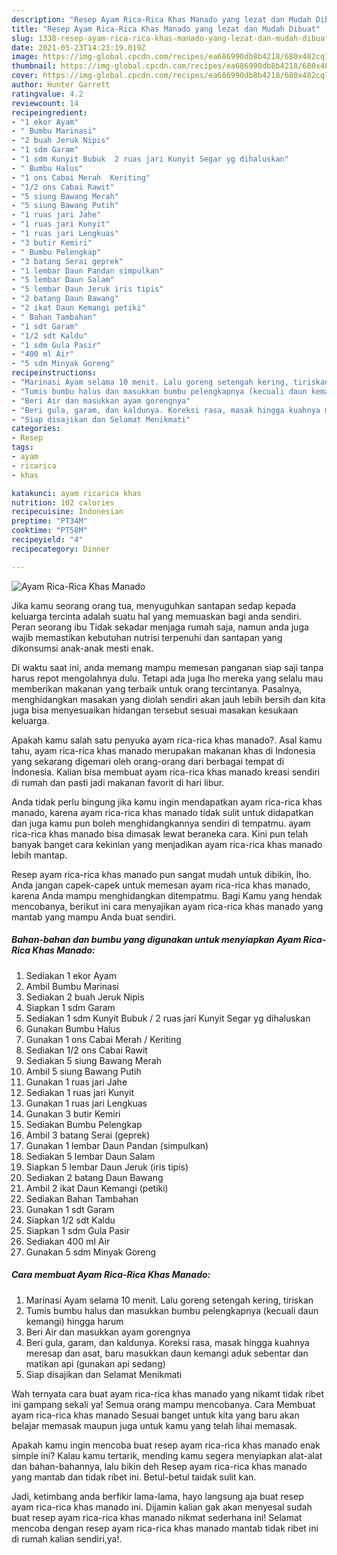 ```yaml
---
description: "Resep Ayam Rica-Rica Khas Manado yang lezat dan Mudah Dibuat"
title: "Resep Ayam Rica-Rica Khas Manado yang lezat dan Mudah Dibuat"
slug: 1338-resep-ayam-rica-rica-khas-manado-yang-lezat-dan-mudah-dibuat
date: 2021-05-23T14:23:19.019Z
image: https://img-global.cpcdn.com/recipes/ea686990db8b4218/680x482cq70/ayam-rica-rica-khas-manado-foto-resep-utama.jpg
thumbnail: https://img-global.cpcdn.com/recipes/ea686990db8b4218/680x482cq70/ayam-rica-rica-khas-manado-foto-resep-utama.jpg
cover: https://img-global.cpcdn.com/recipes/ea686990db8b4218/680x482cq70/ayam-rica-rica-khas-manado-foto-resep-utama.jpg
author: Hunter Garrett
ratingvalue: 4.2
reviewcount: 14
recipeingredient:
- "1 ekor Ayam"
- " Bumbu Marinasi"
- "2 buah Jeruk Nipis"
- "1 sdm Garam"
- "1 sdm Kunyit Bubuk  2 ruas jari Kunyit Segar yg dihaluskan"
- " Bumbu Halus"
- "1 ons Cabai Merah  Keriting"
- "1/2 ons Cabai Rawit"
- "5 siung Bawang Merah"
- "5 siung Bawang Putih"
- "1 ruas jari Jahe"
- "1 ruas jari Kunyit"
- "1 ruas jari Lengkuas"
- "3 butir Kemiri"
- " Bumbu Pelengkap"
- "3 batang Serai geprek"
- "1 lembar Daun Pandan simpulkan"
- "5 lembar Daun Salam"
- "5 lembar Daun Jeruk iris tipis"
- "2 batang Daun Bawang"
- "2 ikat Daun Kemangi petiki"
- " Bahan Tambahan"
- "1 sdt Garam"
- "1/2 sdt Kaldu"
- "1 sdm Gula Pasir"
- "400 ml Air"
- "5 sdm Minyak Goreng"
recipeinstructions:
- "Marinasi Ayam selama 10 menit. Lalu goreng setengah kering, tiriskan"
- "Tumis bumbu halus dan masukkan bumbu pelengkapnya (kecuali daun kemangi) hingga harum"
- "Beri Air dan masukkan ayam gorengnya"
- "Beri gula, garam, dan kaldunya. Koreksi rasa, masak hingga kuahnya meresap dan asat, baru masukkan daun kemangi aduk sebentar dan matikan api (gunakan api sedang)"
- "Siap disajikan dan Selamat Menikmati"
categories:
- Resep
tags:
- ayam
- ricarica
- khas

katakunci: ayam ricarica khas 
nutrition: 102 calories
recipecuisine: Indonesian
preptime: "PT34M"
cooktime: "PT58M"
recipeyield: "4"
recipecategory: Dinner

---
```



![Ayam Rica-Rica Khas Manado](https://img-global.cpcdn.com/recipes/ea686990db8b4218/680x482cq70/ayam-rica-rica-khas-manado-foto-resep-utama.jpg)

Jika kamu seorang orang tua, menyuguhkan santapan sedap kepada keluarga tercinta adalah suatu hal yang memuaskan bagi anda sendiri. Peran seorang ibu Tidak sekadar menjaga rumah saja, namun anda juga wajib memastikan kebutuhan nutrisi terpenuhi dan santapan yang dikonsumsi anak-anak mesti enak.

Di waktu  saat ini, anda memang mampu memesan panganan siap saji tanpa harus repot mengolahnya dulu. Tetapi ada juga lho mereka yang selalu mau memberikan makanan yang terbaik untuk orang tercintanya. Pasalnya, menghidangkan masakan yang diolah sendiri akan jauh lebih bersih dan kita juga bisa menyesuaikan hidangan tersebut sesuai masakan kesukaan keluarga. 



Apakah kamu salah satu penyuka ayam rica-rica khas manado?. Asal kamu tahu, ayam rica-rica khas manado merupakan makanan khas di Indonesia yang sekarang digemari oleh orang-orang dari berbagai tempat di Indonesia. Kalian bisa membuat ayam rica-rica khas manado kreasi sendiri di rumah dan pasti jadi makanan favorit di hari libur.

Anda tidak perlu bingung jika kamu ingin mendapatkan ayam rica-rica khas manado, karena ayam rica-rica khas manado tidak sulit untuk didapatkan dan juga kamu pun boleh menghidangkannya sendiri di tempatmu. ayam rica-rica khas manado bisa dimasak lewat beraneka cara. Kini pun telah banyak banget cara kekinian yang menjadikan ayam rica-rica khas manado lebih mantap.

Resep ayam rica-rica khas manado pun sangat mudah untuk dibikin, lho. Anda jangan capek-capek untuk memesan ayam rica-rica khas manado, karena Anda mampu menghidangkan ditempatmu. Bagi Kamu yang hendak mencobanya, berikut ini cara menyajikan ayam rica-rica khas manado yang mantab yang mampu Anda buat sendiri.

<!--inarticleads1-->

##### Bahan-bahan dan bumbu yang digunakan untuk menyiapkan Ayam Rica-Rica Khas Manado:

1. Sediakan 1 ekor Ayam
1. Ambil  Bumbu Marinasi
1. Sediakan 2 buah Jeruk Nipis
1. Siapkan 1 sdm Garam
1. Sediakan 1 sdm Kunyit Bubuk / 2 ruas jari Kunyit Segar yg dihaluskan
1. Gunakan  Bumbu Halus
1. Gunakan 1 ons Cabai Merah / Keriting
1. Sediakan 1/2 ons Cabai Rawit
1. Sediakan 5 siung Bawang Merah
1. Ambil 5 siung Bawang Putih
1. Gunakan 1 ruas jari Jahe
1. Sediakan 1 ruas jari Kunyit
1. Gunakan 1 ruas jari Lengkuas
1. Gunakan 3 butir Kemiri
1. Sediakan  Bumbu Pelengkap
1. Ambil 3 batang Serai (geprek)
1. Gunakan 1 lembar Daun Pandan (simpulkan)
1. Sediakan 5 lembar Daun Salam
1. Siapkan 5 lembar Daun Jeruk (iris tipis)
1. Sediakan 2 batang Daun Bawang
1. Ambil 2 ikat Daun Kemangi (petiki)
1. Sediakan  Bahan Tambahan
1. Gunakan 1 sdt Garam
1. Siapkan 1/2 sdt Kaldu
1. Siapkan 1 sdm Gula Pasir
1. Sediakan 400 ml Air
1. Gunakan 5 sdm Minyak Goreng




<!--inarticleads2-->

##### Cara membuat Ayam Rica-Rica Khas Manado:

1. Marinasi Ayam selama 10 menit. Lalu goreng setengah kering, tiriskan
1. Tumis bumbu halus dan masukkan bumbu pelengkapnya (kecuali daun kemangi) hingga harum
1. Beri Air dan masukkan ayam gorengnya
1. Beri gula, garam, dan kaldunya. Koreksi rasa, masak hingga kuahnya meresap dan asat, baru masukkan daun kemangi aduk sebentar dan matikan api (gunakan api sedang)
1. Siap disajikan dan Selamat Menikmati




Wah ternyata cara buat ayam rica-rica khas manado yang nikamt tidak ribet ini gampang sekali ya! Semua orang mampu mencobanya. Cara Membuat ayam rica-rica khas manado Sesuai banget untuk kita yang baru akan belajar memasak maupun juga untuk kamu yang telah lihai memasak.

Apakah kamu ingin mencoba buat resep ayam rica-rica khas manado enak simple ini? Kalau kamu tertarik, mending kamu segera menyiapkan alat-alat dan bahan-bahannya, lalu bikin deh Resep ayam rica-rica khas manado yang mantab dan tidak ribet ini. Betul-betul taidak sulit kan. 

Jadi, ketimbang anda berfikir lama-lama, hayo langsung aja buat resep ayam rica-rica khas manado ini. Dijamin kalian gak akan menyesal sudah buat resep ayam rica-rica khas manado nikmat sederhana ini! Selamat mencoba dengan resep ayam rica-rica khas manado mantab tidak ribet ini di rumah kalian sendiri,ya!.

